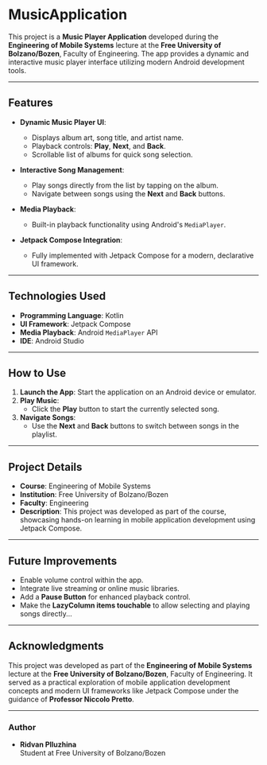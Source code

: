 # MusicApplication

This project is a **Music Player Application** developed during the **Engineering of Mobile Systems** lecture at the **Free University of Bolzano/Bozen**, Faculty of Engineering. The app provides a dynamic and interactive music player interface utilizing modern Android development tools.

---

## Features

- **Dynamic Music Player UI**:
  - Displays album art, song title, and artist name.
  - Playback controls: **Play**, **Next**, and **Back**.
  - Scrollable list of albums for quick song selection.

- **Interactive Song Management**:
  - Play songs directly from the list by tapping on the album.
  - Navigate between songs using the **Next** and **Back** buttons.

- **Media Playback**:
  - Built-in playback functionality using Android's `MediaPlayer`.

- **Jetpack Compose Integration**:
  - Fully implemented with Jetpack Compose for a modern, declarative UI framework.

---

## Technologies Used

- **Programming Language**: Kotlin  
- **UI Framework**: Jetpack Compose  
- **Media Playback**: Android `MediaPlayer` API  
- **IDE**: Android Studio  

---

## How to Use

1. **Launch the App**: Start the application on an Android device or emulator.
2. **Play Music**:
   - Click the **Play** button to start the currently selected song.
3. **Navigate Songs**:
   - Use the **Next** and **Back** buttons to switch between songs in the playlist.

---

## Project Details

- **Course**: Engineering of Mobile Systems  
- **Institution**: Free University of Bolzano/Bozen  
- **Faculty**: Engineering  
- **Description**: This project was developed as part of the course, showcasing hands-on learning in mobile application development using Jetpack Compose.

---

## Future Improvements

- Enable volume control within the app.
- Integrate live streaming or online music libraries.
- Add a **Pause Button** for enhanced playback control.
- Make the **LazyColumn items touchable** to allow selecting and playing songs directly...


---

## Acknowledgments

This project was developed as part of the **Engineering of Mobile Systems** lecture at the **Free University of Bolzano/Bozen**, Faculty of Engineering. It served as a practical exploration of mobile application development concepts and modern UI frameworks like Jetpack Compose under the guidance of **Professor Niccolo Pretto**.

---

### Author

- **Ridvan Plluzhina**  
  Student at Free University of Bolzano/Bozen
